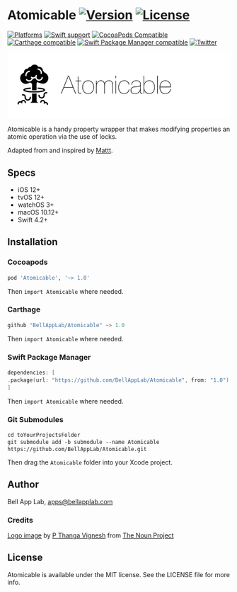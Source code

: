 # Atomicable [![Version](https://img.shields.io/badge/Version-1.0.0-black.svg?style=flat)](#installation) [![License](https://img.shields.io/cocoapods/l/Atomicable.svg?style=flat)](#license)

[![Platforms](https://img.shields.io/badge/Platforms-iOS|tvOS|watchOS|macOS|Linux-brightgreen.svg?style=flat)](#installation)
[![Swift support](https://img.shields.io/badge/Swift-4.2%20%7C%205.3-red.svg?style=flat)](#swift-versions-support)
[![CocoaPods Compatible](https://img.shields.io/cocoapods/v/Atomicable.svg?style=flat&label=CocoaPods)](https://cocoapods.org/pods/Atomicable)
[![Carthage compatible](https://img.shields.io/badge/Carthage-compatible-4BC51D.svg?style=flat)](https://github.com/Carthage/Carthage)
[![Swift Package Manager compatible](https://img.shields.io/badge/SPM-compatible-orange.svg?style=flat)](https://github.com/apple/swift-package-manager)
[![Twitter](https://img.shields.io/badge/Twitter-@BellAppLab-blue.svg?style=flat)](http://twitter.com/BellAppLab)

![Atomicable](./Images/Atomicable.png)

Atomicable is a handy property wrapper that makes modifying properties an atomic operation via the use of locks.

Adapted from and inspired by [Mattt](https://github.com/mattgallagher/CwlUtils).

## Specs

* iOS 12+
* tvOS 12+
* watchOS 3+
* macOS 10.12+
* Swift 4.2+

## Installation

### Cocoapods

```ruby
pod 'Atomicable', '~> 1.0'
```

Then `import Atomicable` where needed.

### Carthage

```swift
github "BellAppLab/Atomicable" ~> 1.0
```

Then `import Atomicable` where needed.

### Swift Package Manager

```swift
dependencies: [
.package(url: "https://github.com/BellAppLab/Atomicable", from: "1.0")
]
```

Then `import Atomicable` where needed.

### Git Submodules

```shell
cd toYourProjectsFolder
git submodule add -b submodule --name Atomicable https://github.com/BellAppLab/Atomicable.git
```

Then drag the `Atomicable` folder into your Xcode project.

## Author

Bell App Lab, apps@bellapplab.com

### Credits

[Logo image](https://thenounproject.com/search/?q=explosion&i=933208) by [P Thanga Vignesh](https://thenounproject.com/amoghdesign/) from [The Noun Project](https://thenounproject.com/)

## License

Atomicable is available under the MIT license. See the LICENSE file for more info.
